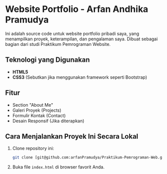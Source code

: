 # Website Portfolio - Arfan Andhika Pramudya

Ini adalah source code untuk website portfolio pribadi saya, yang menampilkan proyek, keterampilan, dan pengalaman saya. Dibuat sebagai bagian dari studi Praktikum Pemrograman Website.

## Teknologi yang Digunakan

* **HTML5**
* **CSS3** (Sebutkan jika menggunakan framework seperti Bootstrap)

## Fitur

* Section "About Me"
* Galeri Proyek (Projects)
* Formulir Kontak (Contact)
* Desain Responsif (Jika diterapkan)

## Cara Menjalankan Proyek Ini Secara Lokal

1.  Clone repository ini:
    ```bash
    git clone [git@github.com:arfanPramudya/Praktikum-Pemrograman-Web.git)
    ```
2.  Buka file `index.html` di browser favorit Anda.
